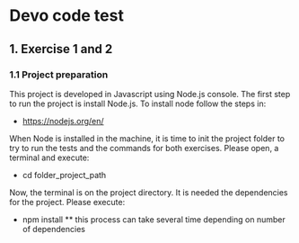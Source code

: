 # Devo code test

## 1. Exercise 1 and 2

### 1.1 Project preparation
 This project is developed in Javascript using Node.js console.
 The first step to run the project is install Node.js. To install node follow the steps in:
 - https://nodejs.org/en/


When Node is installed in the machine, it is time to init the project folder to try to run the tests and the commands for both exercises. Please open, a terminal and execute:
- cd  folder_project_path

Now, the terminal is on the project directory. It is needed the dependencies for the project. Please execute:
- npm install 
** this process can take several time depending on number of dependencies
